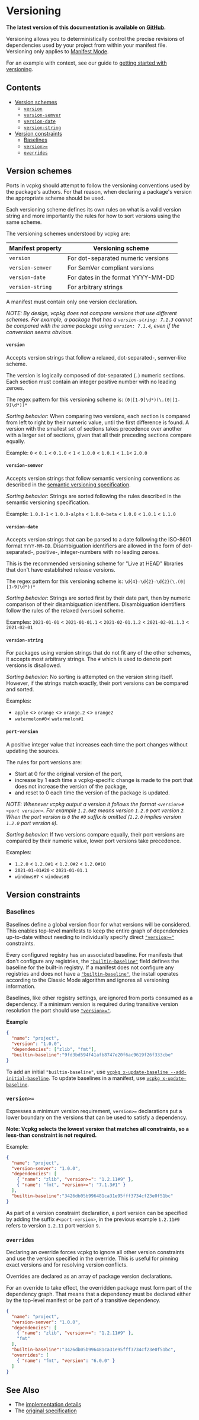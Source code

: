 # Versioning

**The latest version of this documentation is available on [GitHub](https://github.com/Microsoft/vcpkg/tree/master/docs/users/versioning.md).**

Versioning allows you to deterministically control the precise revisions of dependencies used by
your project from within your manifest file. Versioning only applies to [Manifest Mode](manifests.md).

For an example with context, see our guide to [getting started with versioning](../examples/versioning.getting-started.md).

## Contents

* [Version schemes](#version-schemes)
  * [`version`](#version)
  * [`version-semver`](#version-semver)
  * [`version-date`](#version-date)
  * [`version-string`](#version-string)
* [Version constraints](#version-constraints)
  * [Baselines](#baselines)
  * [`version>=`](#version-gte)
  * [`overrides`](#overrides)

## Version schemes
Ports in vcpkg should attempt to follow the versioning conventions used by the package's authors. For that reason, when declaring a package's version the appropriate scheme should be used.

Each versioning scheme defines its own rules on what is a valid version string and more importantly the rules for how to sort versions using the same scheme.

The versioning schemes understood by vcpkg are:

Manifest property | Versioning scheme
------------------|------------------------------------
`version`         | For dot-separated numeric versions
`version-semver`  | For SemVer compliant versions
`version-date`    | For dates in the format YYYY-MM-DD
`version-string`  | For arbitrary strings

A manifest must contain only one version declaration.

_NOTE: By design, vcpkg does not compare versions that use different schemes. For example, a package
that has a `version-string: 7.1.3` cannot be compared with the same package using `version: 7.1.4`, even if the
conversion seems obvious._

#### `version`
Accepts version strings that follow a relaxed, dot-separated-, semver-like scheme.

The version is logically composed of dot-separated (`.`) numeric sections. Each section must contain an integer positive number with no leading zeroes.

The regex pattern for this versioning scheme is: `(0|[1-9]\d*)(\.(0|[1-9]\d*))*`

_Sorting behavior_: When comparing two versions, each section is compared from left to right by their numeric value, until the first difference is found. A version with the smallest set of sections takes precedence over another with a larger set of sections, given that all their preceding sections compare equally.

Example:
`0` < `0.1` < `0.1.0` < `1` < `1.0.0` < `1.0.1` < `1.1`< `2.0.0`

#### `version-semver`
Accepts version strings that follow semantic versioning conventions as described in the [semantic versioning specification](https://semver.org/#semantic-versioning-specification-semver).

_Sorting behavior_: Strings are sorted following the rules described in the semantic versioning specification.

Example:
`1.0.0-1` < `1.0.0-alpha` < `1.0.0-beta` < `1.0.0` < `1.0.1` < `1.1.0`

#### `version-date`

Accepts version strings that can be parsed to a date following the ISO-8601 format `YYYY-MM-DD`. Disambiguation identifiers are allowed in the form of dot-separated-, positive-, integer-numbers with no leading zeroes.

This is the recommended versioning scheme for "Live at HEAD" libraries that don't have established release versions.

The regex pattern for this versioning scheme is: `\d{4}-\d{2}-\d{2}(\.(0|[1-9]\d*))*`

_Sorting behavior_: Strings are sorted first by their date part, then by numeric comparison of their disambiguation identifiers. Disambiguation identifiers follow the rules of the relaxed (`version`) scheme.

Examples:
`2021-01-01` < `2021-01-01.1` < `2021-02-01.1.2` < `2021-02-01.1.3` < `2021-02-01`

#### `version-string`
For packages using version strings that do not fit any of the other schemes, it accepts most arbitrary strings.  The `#` which is used to denote port versions is disallowed.

_Sorting behavior_: No sorting is attempted on the version string itself. However, if the strings match exactly, their port versions can be compared and sorted.

Examples:
* `apple` <> `orange` <> `orange.2` <> `orange2`
* `watermelon#0`< `watermelon#1`

#### `port-version`
A positive integer value that increases each time the port changes without updating the sources.

The rules for port versions are:
* Start at 0 for the original version of the port,
* increase by 1 each time a vcpkg-specific change is made to the port that does not increase the version of the package,
* and reset to 0 each time the version of the package is updated.

_NOTE: Whenever vcpkg output a version it follows the format `<version>#<port version>`. For example `1.2.0#2` means version `1.2.0` port version `2`. When the port version is `0` the `#0` suffix is omitted (`1.2.0` implies version `1.2.0` port version `0`)._

_Sorting behavior_: If two versions compare equally, their port versions are compared by their numeric value, lower port versions take precedence.

Examples:
* `1.2.0` < `1.2.0#1` < `1.2.0#2` < `1.2.0#10`
* `2021-01-01#20` < `2021-01-01.1`
* `windows#7` < `windows#8`

## Version constraints

### Baselines

Baselines define a global version floor for what versions will be considered. This enables top-level manifests to keep the entire graph of dependencies up-to-date without needing to individually specify direct [`"version>="`][version-gte] constraints.

Every configured registry has an associated baseline. For manifests that don't configure any registries, the [`"builtin-baseline"`][builtin-baseline] field defines the baseline for the built-in registry. If a manifest does not configure any registries and does not have a [`"builtin-baseline"`][builtin-baseline], the install operates according to the Classic Mode algorithm and ignores all versioning information.

Baselines, like other registry settings, are ignored from ports consumed as a dependency. If a minimum version is required during transitive version resolution the port should use [`"version>="`][version-gte].

**Example**
```json
{
  "name": "project",
  "version": "1.0.0",
  "dependencies": ["zlib", "fmt"],
  "builtin-baseline":"9fd3bd594f41afb8747e20f6ac9619f26f333cbe"
}
```

To add an initial `"builtin-baseline"`, use [`vcpkg x-update-baseline --add-initial-baseline`](../commands/update-baseline.md#add-initial-baseline). To update baselines in a manifest, use [`vcpkg x-update-baseline`](../commands/update-baseline.md).

<a id="version-gte"></a>

### `version>=`
Expresses a minimum version requirement, `version>=` declarations put a lower boundary on the versions that can be used to satisfy a dependency.

**Note: Vcpkg selects the lowest version that matches all constraints, so a less-than constraint is not required.**

Example:
```json
{
  "name": "project",
  "version-semver": "1.0.0",
  "dependencies": [
    { "name": "zlib", "version>=": "1.2.11#9" },
    { "name": "fmt", "version>=": "7.1.3#1" }
  ],
  "builtin-baseline":"3426db05b996481ca31e95fff3734cf23e0f51bc"
}
```

As part of a version constraint declaration, a port version can be specified by adding the suffix `#<port-version>`, in the previous example `1.2.11#9` refers to version `1.2.11` port version `9`.

<a id="overrides"></a>
### `overrides`
Declaring an override forces vcpkg to ignore all other version constraints and use the version specified in the override. This is useful for pinning exact versions and for resolving version conflicts.

Overrides are declared as an array of package version declarations.

For an override to take effect, the overridden package must form part of the dependency graph. That means that a dependency must be declared either by the top-level manifest or be part of a transitive dependency.

```json
{
  "name": "project",
  "version-semver": "1.0.0",
  "dependencies": [
    { "name": "zlib", "version>=": "1.2.11#9" },
    "fmt"
  ],
  "builtin-baseline":"3426db05b996481ca31e95fff3734cf23e0f51bc",
  "overrides": [
    { "name": "fmt", "version": "6.0.0" }
  ]
}
```

## See Also

* The [implementation details](versioning.implementation-details.md)
* The [original specification](../specifications/versioning.md)

[version-gte]: #version-gte
[builtin-baseline]: manifests.md#builtin-baseline
